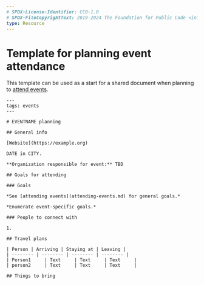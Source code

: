 ```yaml
---
# SPDX-License-Identifier: CC0-1.0
# SPDX-FileCopyrightText: 2019-2024 The Foundation for Public Code <info@publiccode.net>
type: Resource
---
```


# Template for planning event attendance

This template can be used as a start for a shared document when planning to [attend events](attending-events.md).

```
---
tags: events
---

# EVENTNAME planning

## General info

[Website](https://example.org)

DATE in CITY.

**Organization responsible for event:** TBD

## Goals for attending

### Goals

*See [attending events](attending-events.md) for general goals.*

*Enumerate event-specific goals.*

### People to connect with

1.

## Travel plans

| Person | Arriving | Staying at | Leaving |
| -------- | -------- | -------- | -------- |
| Person1     | Text     | Text     | Text     |
| person2     | Text     | Text     | Text     |

## Things to bring
```
